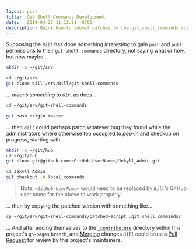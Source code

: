 ```yaml
---
layout: post
title:  Git Shell Commands Development
date:   2019-04-27 11:12:11 -0700
description: Quick how-to submit patches to the git_shell_commands scripts
---
```


Supposing the _`Bill`_ has done something _interesting_ to gain `push` and `pull` permissions to their `git-shell-commands` directory, not saying what or how, but now maybe...


```bash
mkdir -p ~/git/srv

cd ~/git/srv
git clone bill:/srv/Bill/git-shell-commands
```


... _means something_ to _`Git`_, as does...


```bash
cd ~/git/srv/git-shell-commands

git push origin master
```


... then _`Bill`_ could perhaps patch whatever bug they found while the administrators where otherwise too occupied to _pop-in_ and checkup on progress, starting with...


```bash
mkdir -p ~/git/hub
cd ~/git/hub
git clone git@github.com:<GitHub-UserName>/Jekyll_Admin.git

cd Jekyll_Admin
git checkout -b local_commands
```


> Note, _`<GitHub-UserName>`_ would need to be replaced by _`Bill`'s_ GitHub user name for the above to work properly.


... then by copying the patched version with something like...


```bash
cp ~/git/srv/git-shell-commands/patched-script .git_shell_commands/
```


... And after adding themselves to the [`_contributors`][dir_contributors] directory within this project's `gh-pages` `branch`, and [Merging][docs_merge] changes _`Bill`_ could issue a [Pull Request][docs_pull_request] for review by this project's maintainers.



[dir_contributors]: https://github.com/S0AndS0/Jekyll_Admin/tree/gh-pages/documentation/_contributors

[docs_merge]: /Jekyll_Admin/contributing/merge/
[docs_pull_request]: /Jekyll_Admin/contributing/pull-request/
